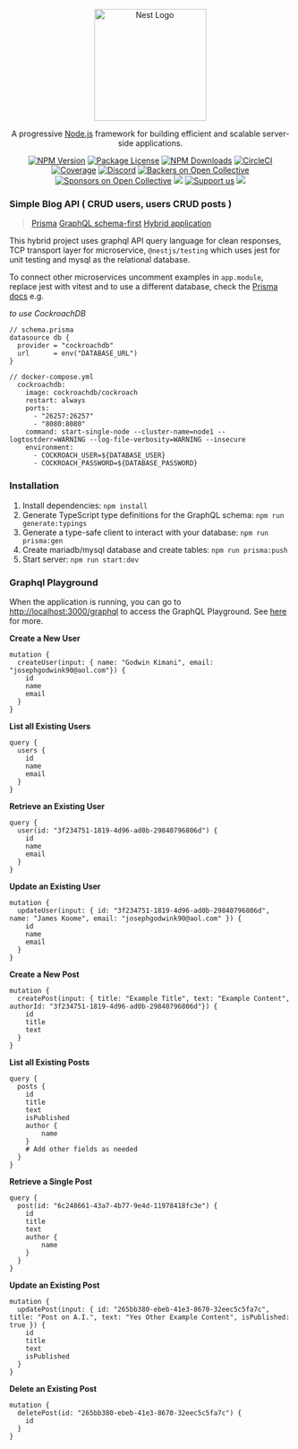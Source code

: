 <p align="center">
  <a href="http://nestjs.com/" target="blank"><img src="https://nestjs.com/img/logo-small.svg" width="200" alt="Nest Logo" /></a>
</p>

[circleci-image]: https://img.shields.io/circleci/build/github/nestjs/nest/master?token=abc123def456
[circleci-url]: https://circleci.com/gh/nestjs/nest

  <p align="center">A progressive <a href="http://nodejs.org" target="_blank">Node.js</a> framework for building efficient and scalable server-side applications.</p>
    <p align="center">
<a href="https://www.npmjs.com/~nestjscore" target="_blank"><img src="https://img.shields.io/npm/v/@nestjs/core.svg" alt="NPM Version" /></a>
<a href="https://www.npmjs.com/~nestjscore" target="_blank"><img src="https://img.shields.io/npm/l/@nestjs/core.svg" alt="Package License" /></a>
<a href="https://www.npmjs.com/~nestjscore" target="_blank"><img src="https://img.shields.io/npm/dm/@nestjs/common.svg" alt="NPM Downloads" /></a>
<a href="https://circleci.com/gh/nestjs/nest" target="_blank"><img src="https://img.shields.io/circleci/build/github/nestjs/nest/master" alt="CircleCI" /></a>
<a href="https://coveralls.io/github/nestjs/nest?branch=master" target="_blank"><img src="https://coveralls.io/repos/github/nestjs/nest/badge.svg?branch=master#9" alt="Coverage" /></a>
<a href="https://discord.gg/G7Qnnhy" target="_blank"><img src="https://img.shields.io/badge/discord-online-brightgreen.svg" alt="Discord"/></a>
<a href="https://opencollective.com/nest#backer" target="_blank"><img src="https://opencollective.com/nest/backers/badge.svg" alt="Backers on Open Collective" /></a>
<a href="https://opencollective.com/nest#sponsor" target="_blank"><img src="https://opencollective.com/nest/sponsors/badge.svg" alt="Sponsors on Open Collective" /></a>
  <a href="https://paypal.me/kamilmysliwiec" target="_blank"><img src="https://img.shields.io/badge/Donate-PayPal-ff3f59.svg"/></a>
    <a href="https://opencollective.com/nest#sponsor"  target="_blank"><img src="https://img.shields.io/badge/Support%20us-Open%20Collective-41B883.svg" alt="Support us"></a>
  <a href="https://twitter.com/nestframework" target="_blank"><img src="https://img.shields.io/twitter/follow/nestframework.svg?style=social&label=Follow"></a>
</p>
  <!--[![Backers on Open Collective](https://opencollective.com/nest/backers/badge.svg)](https://opencollective.com/nest#backer)
  [![Sponsors on Open Collective](https://opencollective.com/nest/sponsors/badge.svg)](https://opencollective.com/nest#sponsor)-->

### Simple Blog API ( CRUD users, users CRUD posts )

> [Prisma](https://docs.nestjs.com/recipes/prisma) [GraphQL schema-first](https://docs.nestjs.com/graphql/quick-start#schema-first) [Hybrid application](https://docs.nestjs.com/faq/hybrid-application)

This hybrid project uses graphql API query language for clean responses, TCP transport layer for microservice, `@nestjs/testing` which uses jest for unit testing and mysql as the relational database. 

To connect other microservices uncomment examples in `app.module`, replace jest with vitest and to use a different database, check the [Prisma docs](https://www.prisma.io/docs/getting-started) e.g.

*to use CockroachDB*

```
// schema.prisma
datasource db {
  provider = "cockroachdb"
  url      = env("DATABASE_URL")
}
```

```
// docker-compose.yml
  cockroachdb:
    image: cockroachdb/cockroach
    restart: always
    ports:
      - "26257:26257"
      - "8080:8080"
    command: start-single-node --cluster-name=node1 --logtostderr=WARNING --log-file-verbosity=WARNING --insecure
    environment:
      - COCKROACH_USER=${DATABASE_USER}
      - COCKROACH_PASSWORD=${DATABASE_PASSWORD}
```

### Installation

1. Install dependencies: `npm install`
2. Generate TypeScript type definitions for the GraphQL schema: `npm run generate:typings`
3. Generate a type-safe client to interact with your database: `npm run prisma:gen`
4. Create mariadb/mysql database and create tables: `npm run prisma:push`
5. Start server: `npm run start:dev`

### Graphql Playground

When the application is running, you can go to [http://localhost:3000/graphql](http://localhost:3000/graphql) to access the GraphQL Playground.  See [here](https://docs.nestjs.com/graphql/quick-start#playground) for more.


**Create a New User**

```
mutation {
  createUser(input: { name: "Godwin Kimani", email: "josephgodwink90@aol.com"}) {
    id
    name
    email
  }
}
```

**List all Existing Users**

```
query {
  users {
    id
    name
    email
  }
}
```

**Retrieve an Existing User**

```
query {
  user(id: "3f234751-1819-4d96-ad0b-29840796806d") {
    id
    name
    email
  }
}
```

**Update an Existing User**

```
mutation {
  updateUser(input: { id: "3f234751-1819-4d96-ad0b-29840796806d", name: "James Koome", email: "josephgodwink90@aol.com" }) {
    id
    name
    email
  }
}
```

**Create a New Post**

```
mutation {
  createPost(input: { title: "Example Title", text: "Example Content", authorId: "3f234751-1819-4d96-ad0b-29840796806d"}) {
    id
    title
    text
  }
}
```

**List all Existing Posts**

```
query {
  posts {
    id
    title
    text
    isPublished
    author { 
    	name
    }
    # Add other fields as needed
  }
}
```

**Retrieve a Single Post**

```
query {
  post(id: "6c248661-43a7-4b77-9e4d-11978418fc3e") {
    id
    title
    text
    author { 
    	name
    }
  }
}
```

**Update an Existing Post**

```
mutation {
  updatePost(input: { id: "265bb380-ebeb-41e3-8670-32eec5c5fa7c", title: "Post on A.I.", text: "Yes Other Example Content", isPublished: true }) {
    id
    title
    text
    isPublished
  }
}
```

**Delete an Existing Post**

```
mutation {
  deletePost(id: "265bb380-ebeb-41e3-8670-32eec5c5fa7c") {
    id
  }
}
```